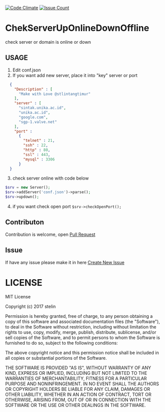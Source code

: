 [![Code Climate](https://codeclimate.com/github/lintangtimur/ChekServerUpOnlineDownOffline/badges/gpa.svg)](https://codeclimate.com/github/lintangtimur/ChekServerUpOnlineDownOffline)
[![Issue Count](https://codeclimate.com/github/lintangtimur/ChekServerUpOnlineDownOffline/badges/issue_count.svg)](https://codeclimate.com/github/lintangtimur/ChekServerUpOnlineDownOffline)
# ChekServerUpOnlineDownOffline

check server or domain is online or down

## USAGE
1. Edit conf.json
2. If you want add new server, place it into "key" server or port
```json
  {
    "Description" : [
      "Make with Love @stlintangtimur"
    ],
    "server" : [
      "sintak.unika.ac.id",
      "unika.ac.id",
      "google.com",
      "sgp-1.valve.net"
    ],
    "port" :
      {
        "telnet" : 21,
        "ssh" : 22,
        "http" : 80,
        "ssl" : 443,
        "mysql" : 3306
      }
  }

```
3. check server online with code below
```php
$srv = new Server();
$srv->addServer('conf.json')->parse();
$srv->updown();
```
4. if you want check open port `$srv->checkOpenPort();`

## Contributon
Contribution is welcome, open
[Pull Request](https://github.com/lintangtimur/ChekServerUpOnlineDownOffline/pulls)

## Issue
If have any issue please make it in here
[Create New Issue](https://github.com/lintangtimur/ChekServerUpOnlineDownOffline/issues)

# LICENSE
MIT License

Copyright (c) 2017 stelin

Permission is hereby granted, free of charge, to any person obtaining a copy
of this software and associated documentation files (the "Software"), to deal
in the Software without restriction, including without limitation the rights
to use, copy, modify, merge, publish, distribute, sublicense, and/or sell
copies of the Software, and to permit persons to whom the Software is
furnished to do so, subject to the following conditions:

The above copyright notice and this permission notice shall be included in all
copies or substantial portions of the Software.

THE SOFTWARE IS PROVIDED "AS IS", WITHOUT WARRANTY OF ANY KIND, EXPRESS OR
IMPLIED, INCLUDING BUT NOT LIMITED TO THE WARRANTIES OF MERCHANTABILITY,
FITNESS FOR A PARTICULAR PURPOSE AND NONINFRINGEMENT. IN NO EVENT SHALL THE
AUTHORS OR COPYRIGHT HOLDERS BE LIABLE FOR ANY CLAIM, DAMAGES OR OTHER
LIABILITY, WHETHER IN AN ACTION OF CONTRACT, TORT OR OTHERWISE, ARISING FROM,
OUT OF OR IN CONNECTION WITH THE SOFTWARE OR THE USE OR OTHER DEALINGS IN THE
SOFTWARE.
